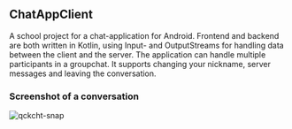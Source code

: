 ## ChatAppClient
A school project for a chat-application for Android. Frontend and backend are both written in Kotlin, using Input- and OutputStreams for handling data between the client and the server. The application can handle multiple participants in a groupchat. It supports changing your nickname, server messages and leaving the conversation.

### Screenshot of a conversation
![qckcht-snap](https://user-images.githubusercontent.com/32449867/52164486-cfb5fa00-26fa-11e9-9317-c94c43c915fb.png)
